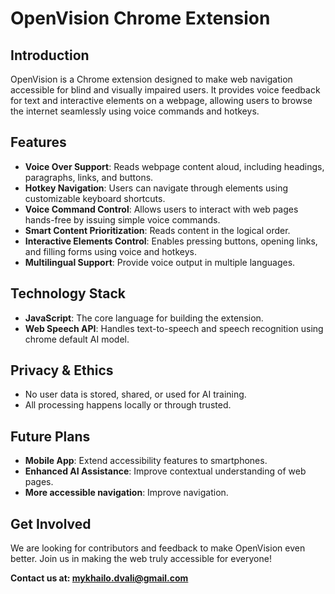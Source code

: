 # OpenVision Chrome Extension

## Introduction
OpenVision is a Chrome extension designed to make web navigation accessible for blind and visually impaired users. It provides voice feedback for text and interactive elements on a webpage, allowing users to browse the internet seamlessly using voice commands and hotkeys.

## Features
- **Voice Over Support**: Reads webpage content aloud, including headings, paragraphs, links, and buttons.
- **Hotkey Navigation**: Users can navigate through elements using customizable keyboard shortcuts.
- **Voice Command Control**: Allows users to interact with web pages hands-free by issuing simple voice commands.
- **Smart Content Prioritization**: Reads content in the logical order.
- **Interactive Elements Control**: Enables pressing buttons, opening links, and filling forms using voice and hotkeys.
- **Multilingual Support**: Provide voice output in multiple languages.

## Technology Stack
- **JavaScript**: The core language for building the extension.
- **Web Speech API**: Handles text-to-speech and speech recognition using chrome default AI model.

## Privacy & Ethics
- No user data is stored, shared, or used for AI training.
- All processing happens locally or through trusted.

## Future Plans
- **Mobile App**: Extend accessibility features to smartphones.
- **Enhanced AI Assistance**: Improve contextual understanding of web pages.
- **More accessible navigation**: Improve navigation.

## Get Involved
We are looking for contributors and feedback to make OpenVision even better. Join us in making the web truly accessible for everyone!



**Contact us at: mykhailo.dvali@gmail.com**


